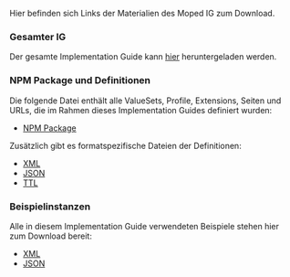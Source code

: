 Hier befinden sich Links der Materialien des Moped IG zum Download.

<h3 class="no-number">Gesamter IG</h3>

Der gesamte Implementation Guide kann [hier](full-ig.zip) heruntergeladen werden.

<h3 class="no-number">NPM Package und Definitionen</h3>

Die folgende Datei enthält alle ValueSets, Profile, Extensions, Seiten und URLs, die im Rahmen dieses Implementation Guides definiert wurden:

- [NPM Package](package.tgz)

Zusätzlich gibt es formatspezifische Dateien der Definitionen:

- [XML](definitions.xml.zip)
- [JSON](definitions.json.zip)
- [TTL](definitions.ttl.zip)

<h3 class="no-number">Beispielinstanzen</h3>

Alle in diesem Implementation Guide verwendeten Beispiele stehen hier zum Download bereit:

- [XML](examples.xml.zip)
- [JSON](examples.json.zip)